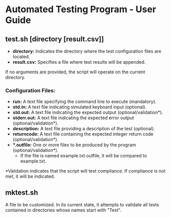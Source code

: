 # Automated Testing Program - User Guide

## test.sh [directory [result.csv]]

- **directory:** Indicates the directory where the test configuration files are located.
- **result.csv:** Specifies a file where test results will be appended.

If no arguments are provided, the script will operate on the current directory.

### Configuration Files:
- **run:** A text file specifying the command line to execute (mandatory).
- **std.in:** A text file indicating simulated keyboard input (optional).
- **std.out:** A text file indicating the expected output (optional/validation*).
- **stderr.out:** A text file indicating the expected error output (optional/validation*).
- **description:** A text file providing a description of the test (optional).
- **returncode:** A text file containing the expected integer return code (optional/validation*).
- **\*.outfile:** One or more files to be produced by the program (optional/validation*).
  - If the file is named example.txt.outfile, it will be compared to example.txt.

*Validation indicates that the script will test compliance. If compliance is not met, it will be indicated.

## mktest.sh

A file to be customized. In its current state, it attempts to validate all tests
contained in directories whose names start with "Test".
